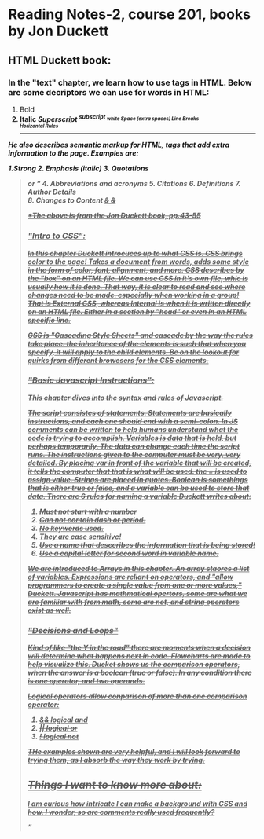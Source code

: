 # Reading Notes-2, course 201, books by Jon Duckett

## HTML Duckett book:

### In the "text" chapter, we learn how to use tags in HTML. Below are some decriptors we can use for words in HTML:

1. Bold <b>
2. Italic <i>
Superscript <sup>
subscript <sub>
white Space (extra spaces)
Line Breaks <br />
Horizontal Rules <hr />

He also describes semantic markup for HTML, tags that add extra information to the page.
Examples are:

1.Strong <strong>
2. Emphasis (italic) <em>
3. Quotations <blockquote> or <q>
4. Abbreviations <abbr> and acronyms
5. Citations <cite>
6. Definitions <dfn>
7. Author Details <address>
8. Changes to Content <ins> & <del> & <s>

*The above is from the Jon Duckett book, pp.43-55

### "Intro to CSS":

In this chapter Duckett introcuces up to what CSS is. 
CSS brings color to the page! Takes a document from words, adds some style in the form of color, font, alignment, and more.
CSS describes by the "box" on an HTML file.
We can use CSS in it's own file, whic is usually how it is done. That way, it is clear to read and see where changes need to be made. especially when working in a group!
That is **External** CSS, whereas **Internal** is when it is written directly on an HTML file. Either in a section by "head" or even in an HTML specific line.

CSS is "Cascading Style Sheets" and cascade by the way the rules take place. the inheritance of the elements is such that when you specify, it will apply to the child elements.
Be on the lookout for quirks from different browesers for the CSS elements.

###  "Basic Javascript Instructions":

This chapter dives into the syntax and rules of Javascript.

The script consistes of statements. Statements are basically instructions, and each one should end with a semi-colon. In JS comments can be written to help humans understand what the code is trying to accomplish.
Variables is data that is held, but perhaps temporarily. The data can change each time the script runs. 
The instructions given to the computer must be very, very detailed.
By placing var in front of the variable that will be created, it tells the computer that that is what will be used. the = is used to assign value.
Strings are placed in quotes.
Boolean is somethings that is either true or false, and a variable can be used to store that data.
There are 6 rules for naming a variable Duckett writes about:

1. Must not start with a number
2. Can not contain dash or period.
3. No keywords used.
4. They are case sensitive!
5. Use a name that desccribes the information that is being stored!
6. Use a capital letter for second word in variable name.

We are introduced to Arrays in this chapter. An array staores a list of variables.
Expressions are reliant on operators, and "allow programmers to create a single value from one or more values," Duckett.
Javascript has mathmatical opertors, some are what we are familiar with from math, some are not, and string operators exist as well.

### "Decisions and Loops"

Kind of like "the Y in the road" there are moments when a decision will determine what happens next in code.
Flowcharts are made to help visualize this.
Ducket shows us the comparison operators, when the answer is a boolean (true or false).
In any condition there is one operator, and two operands.

Logical operators allow conparison of more than one comparison operator:

1. && logical and
2. || logical or
3. ! logical not

THe examples shown are very helpful, and I will look forward to trying them, as I absorb the way they work by trying. 

## Things I want to know more about:
I am curious how intricate I can make a background with CSS and how.
I wonder, so are comments really used frequently?
